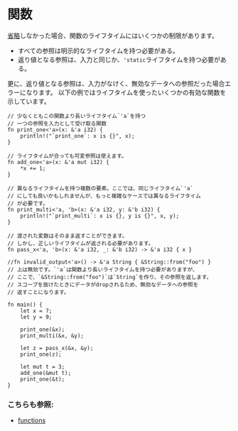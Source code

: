 # 関数

[省略][elision]しなかった場合、関数のライフタイムにはいくつかの制限があります。

* すべての参照は明示的なライフタイムを持つ必要がある。
* 返り値となる参照は、入力と同じか、`'static`ライフタイムを持つ必要がある。

更に、返り値となる参照は、入力がなけく、無効なデータへの参照だった場合エラーになります。
以下の例ではライフタイムを使ったいくつかの有効な関数を示しています。

```rust,editable
// 少なくともこの関数より長いライフタイム`'a`を持つ
// 一つの参照を入力として受け取る関数
fn print_one<'a>(x: &'a i32) {
    println!("`print_one`: x is {}", x);
}

// ライフタイムが合っても可変参照は使えます。
fn add_one<'a>(x: &'a mut i32) {
    *x += 1;
}

// 異なるライフタイムを持つ複数の要素。ここでは、同じライフタイム`'a`
// にしても良いかもしれませんが、もっと複雑なケースでは異なるライフタイム
// が必要です。
fn print_multi<'a, 'b>(x: &'a i32, y: &'b i32) {
    println!("`print_multi`: x is {}, y is {}", x, y);
}

// 渡された変数はそのまま返すことができます。
// しかし、正しいライフタイムが返される必要があります。
fn pass_x<'a, 'b>(x: &'a i32, _: &'b i32) -> &'a i32 { x }

//fn invalid_output<'a>() -> &'a String { &String::from("foo") }
// 上は無効です。`'a`は関数より長いライフタイムを持つ必要がありますが、
// ここで、`&String::from("foo")`は`String`を作り、その参照を返します。
// スコープを抜けたときにデータがdropされるため、無効なデータへの参照を
// 返すことになります。

fn main() {
    let x = 7;
    let y = 9;
    
    print_one(&x);
    print_multi(&x, &y);
    
    let z = pass_x(&x, &y);
    print_one(z);

    let mut t = 3;
    add_one(&mut t);
    print_one(&t);
}
```

### こちらも参照:

- [functions][fn]

[elision]: elision.md
[fn]: fn.md
